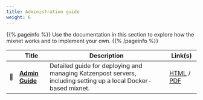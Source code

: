 ```yaml
---
title: Administration guide
weight: 6
---
```


{{% pageinfo %}}
Use the documentation in this section to explore how the mixnet works and to implement your own.
{{% /pageinfo %}}

|      | Title                                                                                                    | Description                                                                                                                                                        | Link(s)                                                                                                                     |
|------|----------------------------------------------------------------------------------------------------------|--------------------------------------------------------------------------------------------------------------------------------------------------------------------|--------------------------------------------------------------------------------------------------------------------------|
| 📖   | **[Admin Guide](/docs/admin_guide)**                                                                    | Detailed guide for deploying and managing Katzenpost servers, including setting up a local Docker-based mixnet.                                                   | [HTML](/docs/admin_guide)    / [PDF](/research/)                                                                                       |



